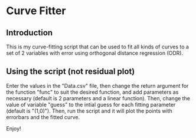 # Curve Fitter
## Introduction
This is my curve-fitting script that can be used to fit all kinds of curves to a set of 2 variables with error using orthogonal distance regression (ODR).
## Using the script (not residual plot)
Enter the values in the "Data.csv" file, then change the return argument for the function "func" to suit the desired function, and add parameters as necessary (default is 2 parameters and a linear function). Then, change the value of variable "guess" to the intial guess for each fitting parameter (default is "(1,0)").
Then, run the script and it will plot the points with errorbars and the fitted curve.

Enjoy!